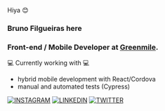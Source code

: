 Hiya 😊

### Bruno Filgueiras here
### Front-end / Mobile Developer at [Greenmile](https://greenmile.com/).

 💻 Currently working with 💻
- hybrid mobile development with React/Cordova 
- manual and automated tests (Cypress)

[![INSTAGRAM](https://img.shields.io/badge/Instagram-gray?style=for-the-badge&logo=instagram)](https://www.instagram.com/fbfdsouza)
[![LINKEDIN](https://img.shields.io/badge/Linkedin-gray?style=for-the-badge&logo=linkedin)](https://www.linkedin.com/in/fbfdsouza)
[![TWITTER](https://img.shields.io/badge/Twitter-gray?style=for-the-badge&logo=twitter)](https://twitter.com/fbfdsouza)
